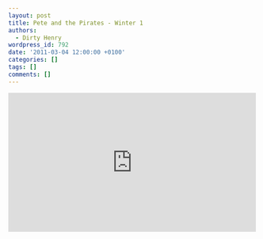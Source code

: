 ```yaml
---
layout: post
title: Pete and the Pirates - Winter 1
authors:
  - Dirty Henry
wordpress_id: 792
date: '2011-03-04 12:00:00 +0100'
categories: []
tags: []
comments: []
---
```

<iframe src="http://player.vimeo.com/video/18153281?title=0&amp;byline=0&amp;portrait=0&amp;color=ff0179" width="500" height="281" frameborder="0"></iframe>
